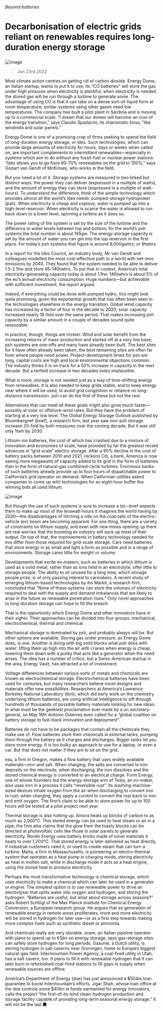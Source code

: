 ###### Beyond batteries
# Decarbonisation of electric grids reliant on renewables requires long-duration energy storage 
#####  
![image](images/20220625_TQD003.jpg) 
> Jun 23rd 2022 
Most climate action centres on getting rid of carbon dioxide. Energy Dome, an Italian startup, wants to put it to use. Its “CO batteries” will store the gas under high pressure when electricity is plentiful; when electricity is needed the stored gas will be run through a turbine to generate some. The advantage of using CO is that it can take on a dense sort-of-liquid form at room temperature; similar systems using other gases need low temperatures. The company has built a pilot plant in Sardinia and is moving up to a commercial scale. “I dream that our domes will become an icon of the energy transition,” says Claudio Spadacini, its charismatic boss, “like windmills and solar panels.” 
Energy Dome is one of a promising crop of firms seeking to upend the field of long-duration energy storage, or ldes. Such technologies, which can provide large amounts of electricity for hours, days or weeks when called on, are important complements to intermittent renewables—especially in systems which aim to do without any fossil-fuel or nuclear power stations. “ldes allows you to go from 60-70% renewables on the grid to 100%,” says Godart van Gendt of McKinsey, who works in the field. 
But you need a lot of it. Storage systems are measured in two linked but distinct ways: the power they can deliver (expressed in a multiple of watts), and the amount of energy they can store (expressed in a multiple of watt-hours). To understand the difference, think of the simple technology which provides almost all the world’s ldes needs: pumped-storage hydropower (psh). When electricity is cheap and copious, water is pumped up into a high-level reservoir. When electricity is scarce the water is allowed to run back down to a lower level, spinning a turbine as it does so. 
The power rating of the system is set by the size of the turbine and the difference in water levels between top and bottom; for the world’s psh systems the total number is about 165gw. The energy-storage capacity is set by the amount of water you can get into the top reservoir in the first place. For today’s psh systems that figure is around 9,000gwhrs, or 9twhrs.

In a report for the ldes Council, an industry body, Mr van Gendt and colleagues modelled the most cost-effective path to a world with net-zero emissions by 2040. They found that the system needed to be able to deliver 1.5-2.5tw and store 85-140twhrs. To put that in context, America’s total electricity-generating capacity today is about 1.1tw; 140twhrs is about 5% of the eu’s annual electricity consumption. Huge numbers—but achievable with sufficient investment, the report argued.
Indeed, if everything could be done with pumped hydro, this might look quite promising, given the exponential growth that has often been seen in the technologies elsewhere in the energy transition. Global wind capacity has increased by a factor of four in the decade to 2020; solar capacity increased nearly 18-fold over the same period. That makes increasing psh capacity by a similar amount in a couple of decades sound quite reasonable. 
In practice, though, things are trickier. Wind and solar benefit from the increasing returns of mass-production and started off at a very low base; psh systems are one-offs and many have already been built. The best sites for it have often already been taken; the best remaining sites are often far from where people need power. Project-development times for psh are long, capital costs are high and local environmental objections common. The industry thinks it is on track for a 50% increase in capacity in the next decade. But a tenfold increase in two decades looks implausible. 
What is more, storage is not needed just as a way of time-shifting energy from renewables. It is also needed to keep grids stable, and to keep energy near where it will be used, to avoid grid congestion or reliance on long-distance transmission. psh can do the first of these but not the rest. 
Alternatives that can meet all these goals might also grow much faster—possibly at solar or offshore-wind rates. But they have the problem of starting at a very low level. The Global Energy Storage Outlook published by Bloombergnef (bnef), a research firm, last year saw non-psh storage increase 20-fold by both measures over the coming decade. But it was still only 1twh by 2030. 
 Lithium-ion batteries, the cost of which has crashed due to a mixture of innovation and economies of scale, have provided by far the greatest recent advances in “grid scale” electric storage. After a 90% decline in the cost of battery packs between 2010 and 2021, reckons Citi, a bank, America is now seeing more megawatts of capacity added to its grid in the form of batteries than in the form of natural-gas combined-cycle turbines. Enormous banks of such batteries already provide up to four hours of dispatchable power to California’s grid operator on demand. When Californian utilities asked companies to come up with technologies for an eight-hour buffer the winning bids all used lithium. 
![image](images/20220625_TQC945.png) 

But though the use of such systems is sure to increase a lot—bnef expects them to make up most of the terawatt-hours it imagines the world having by 2030—the disadvantages of hitching a ride on the coat-tails of the electric-vehicle (ev) boom are becoming apparent. For one thing, there are a variety of constraints on lithium supply, and even with new mines opening up there are real worries that the booming ev industry will suck up most of their output. On top of that, the improvements in battery technology needed for evs differ from those required for grid-scale storage. Cars need batteries that store energy in as small and light a form as possible and in a range of environments. Storage cares little for weight or volume.
Developments that excite ev-makers, such as batteries in which lithium is used as a solid metal, rather than as ions held in an electrolyte, offer little to storage people. The ability to sit unused for a long time, which storage people prize, is of only passing interest to carmakers. A recent study of emerging lithium-based technologies by ihs Markit, a research firm, concluded that “None of these systems can store the volumes of electricity required to deal with the supply and demand imbalances that are likely to arise in the future as renewable penetration rises.” Only novel approaches to long-duration storage can hope to fill the breach. 
That is the opportunity which Energy Dome and other innovators have in their sights. Their approaches can be divided into four groups: mechanical, electrochemical, thermal and chemical. 
Mechanical storage is dominated by psh, and probably always will be. But other options are available. Storing gas under pressure, as Energy Dome does, is one. Another is doing with big solid blocks what psh does with water: lifting them up high into the air with cranes when energy is cheap, lowering them down with a pulley that acts like a generator when the need arises. The idea has a number of critics; but a Swiss-American startup in the area, Energy Vault, has attracted a lot of investment.
Voltage differences between various sorts of metals and chemicals are known as electrochemical storage. Electrochemical batteries have been used for centuries, but many researchers believe novel designs and materials offer new possibilities. Researchers at America’s Lawrence Berkeley National Laboratory (lbnl), which did early work on the chemistry underlying lithium batteries, are using artificial intelligence to sift through hundreds of thousands of possible battery materials looking for new ideas. In what must be the geekiest proclamation ever made by a un secretary-general, on May 16th António Guterres even called for a “global coalition on battery storage to fast-track innovation and deployment”. 
Batteries do not have to be packages that contain all the chemicals they make use of. Flow batteries store their chemicals in external tanks, pumping them through the battery as it charges and discharges. Bigger tanks let you store more energy. It is too bulky an approach to use for a laptop, or even a car. But that does not matter if they are to sit on the grid. 
ess, a firm in Oregon, makes a flow battery that uses widely available materials—iron and salt. When charging, the salts are converted to iron deposits on the electrode; when discharging, the iron dissolves and the stored chemical energy is converted to an electrical charge. Form Energy, one of whose founders led the energy-storage arm of Tesla, an ev-maker, also uses iron in a process it calls “reversible rust”. Its washing-machine-sized devices inhale oxygen from the air when discharging to convert iron to rust; when charging, they apply a current to convert the rust back to iron and emit oxygen. The firm’s claim to be able to store power for up to 100 hours will be tested at a pilot project next year.
Thermal storage is also hotting up. Antora heats up blocks of carbon to as much as 2,000°C. This stored energy can be used to heat steam or air in a pipe; the firm also claims that the glow from the toasty blocks can be directed at photovoltaic cells like those in solar panels to generate electricity. Rondo Energy uses battery bricks made of novel materials it heats to over 1,200°C. That stored energy is later delivered as heat directly, if industrial customers need it, or used to create steam that can turn a turbine. Malta, a firm in Massachusetts, is pioneering an electro-thermal system that operates as a heat pump in charging mode, storing electricity as heat in molten salt, while in discharge mode it acts as a heat engine, using the stored heat to produce electricity.
Perhaps the most transformative technology is chemical storage, which uses electricity to make a chemical which can later be used in a generator or engine. The simplest option is to use renewable power to drive an electrolyser that splits water into oxygen and hydrogen, and storing the hydrogen. “Batteries are useful, but what about storage across seasons?” asks Robert Schlögl of the Max Planck Institute for Chemical Energy Conversion, a European research group. He argues that as generation of renewable energy in remote areas proliferates, more and more electricity will be stored in hydrogen for later use—or as a first step towards making more complex fuels such as synthetic diesel or ammonia.
And chemicals really are very storable. snam, an Italian pipeline operator with plans to spend up to €5bn on energy storage, says gas-storage sites can safely store hydrogen for long periods. Gasunie, a Dutch utility, is storing hydrogen in salt caverns near Groningen, home to Europe’s biggest natural-gas field. Intermountain Power Agency, a coal-fired utility in Utah, has a salt cavern, too. It plans to fill it with renewable hydrogen that it can later burn in refurbished coal-fired stations to fill gaps in supply when renewable sources are offline. 
America’s Department of Energy (doe) has just announced a $504m loan guarantee to boost Intermountain’s efforts. Jigar Shah, whose loan office at the doe controls some $40bn in funds earmarked for energy innovators, calls the project “the first-of-its-kind clean-hydrogen production and storage facility capable of providing long-term seasonal energy storage.” It will not be the last.■
